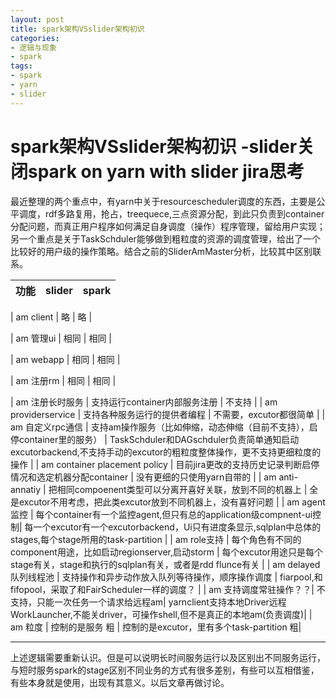 ```yaml
---
layout: post
title: spark架构VSslider架构初识
categories:
- 逻辑与现象
- spark
tags:
- spark
- yarn
- slider
---
```


spark架构VSslider架构初识 -slider关闭spark on yarn with slider jira思考
============


最近整理的两个重点中，有yarn中关于resourcescheduler调度的东西，主要是公平调度，rdf多路复用，抢占，treequece,三点资源分配，到此只负责到container分配问题，而真正用户程序如何满足自身调度（操作）程序管理，留给用户实现；另一个重点是关于TaskSchduler能够做到粗粒度的资源的调度管理，给出了一个比较好的用户级的操作策略。结合之前的SliderAmMaster分析，比较其中区别联系。


| 功能        | slider           | spark  |
| :------------- |:-------------| :-----|

| am client      | 略 | 略 |

| am  管理ui     | 相同      |   相同 |

| am webapp | 相同     |  相同 |

| am 注册rm | 相同     |  相同 |

| am 注册长时服务 | 支持运行container内部服务注册     |  不支持 |
| am providerservice | 支持各种服务运行的提供者编程     |  不需要，excutor都很简单 |
| am 自定义rpc通信 | 支持am操作服务（比如伸缩，动态伸缩（目前不支持），启停container里的服务）     |  TaskSchduler和DAGschduler负责简单通知启动excutorbackend,不支持手动的excutor的粗粒度整体操作，更不支持更细粒度的操作 |
| am container placement policy | 目前jira更改的支持历史记录判断启停情况和选定机器分配container     |  没有更细的只使用yarn自带的 |
| am anti-annatiy | 把相同compoenent类型可以分离开喜好关联，放到不同的机器上   |  全是excutor不用考虑，把此类excutor放到不同机器上，没有喜好问题 |
| am agent监控 | 每个container有一个监控agent,但只有总的application级compnent-ui控制|  每一个excutor有一个excutorbackend，Ui只有进度条显示,sqlplan中总体的stages,每个stage所用的task-partition |
| am role支持 | 每个角色有不同的component用途，比如启动regionserver,启动storm  | 每个excutor用途只是每个stage有关，stage和执行的sqlplan有关，或者是rdd flunce有关 |
| am delayed队列线程池 | 支持操作和异步动作放入队列等待操作，顺序操作调度     |  fiarpool,和fifopool，采取了和FairScheduler一样的调度？ |
| am 支持调度常驻操作？？|  不支持，只能一次任务一个请求给远程am|  yarnclient支持本地Driver远程WorkLauncher,不能关driver，可操作shell,但不是真正的本地am(负责调度)|
| am 粒度 | 控制的是服务 粗   |  控制的是excutor，里有多个task-partition 粗|




--------------

 上述逻辑需要重新认识。但是可以说明长时间服务运行以及区别出不同服务运行，与短时服务spark的stage区别不同业务的方式有很多差别，有些可以互相借鉴，有些本身就是使用，出现有其意义。以后文章再做讨论。